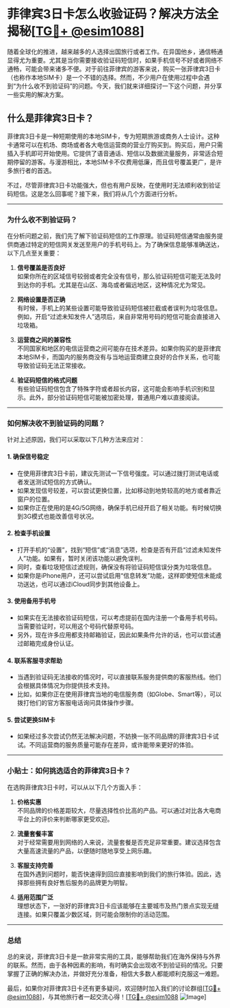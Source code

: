 # 菲律宾3日卡怎么收验证码？解决方法全揭秘[[TG💪+ @esim1088](https://t.me/s/esim1088)]

随着全球化的推进，越来越多的人选择出国旅行或者工作。在异国他乡，通信畅通显得尤为重要。尤其是当你需要接收验证码短信时，如果手机信号不好或者网络不通畅，可能会带来诸多不便。对于前往菲律宾的游客来说，购买一张菲律宾3日卡（也称作本地SIM卡）是一个不错的选择。然而，不少用户在使用过程中会遇到“为什么收不到验证码”的问题。今天，我们就来详细探讨一下这个问题，并分享一些实用的解决方案。

## 什么是菲律宾3日卡？

菲律宾3日卡是一种短期使用的本地SIM卡，专为短期旅游或商务人士设计。这种卡通常可以在机场、商场或者各大电信运营商的营业厅购买到。购买后，用户只需插入手机即可开始使用。它提供了语音通话、短信以及数据流量服务，非常适合短期停留的游客。与漫游相比，本地SIM卡不仅费用低廉，而且信号覆盖更广，是许多旅行者的首选。

不过，尽管菲律宾3日卡功能强大，但也有用户反映，在使用时无法顺利收到验证码短信。这是怎么回事呢？接下来，我们将从几个方面进行分析。

---

### **为什么收不到验证码？**

在分析问题之前，我们先了解下验证码短信的工作原理。验证码短信通常由服务提供商通过特定的短信网关发送至用户的手机号码上。为了确保信息能够准确送达，以下几点至关重要：

1. **信号覆盖是否良好**  
   如果你所在的区域信号较弱或者完全没有信号，那么验证码短信可能无法及时到达你的手机。尤其是在山区、海岛或者偏远地区，这种情况尤为常见。

2. **网络设置是否正确**  
   有时候，手机上的某些设置可能导致验证码短信被拦截或者误判为垃圾信息。例如，开启“过滤未知发件人”选项后，来自非常用号码的短信可能会直接进入垃圾箱。

3. **运营商之间的兼容性**  
   不同国家和地区的电信运营商之间可能存在技术差异。如果你购买的是菲律宾本地SIM卡，而国内的服务商没有与当地运营商建立良好的合作关系，也可能导致验证码无法正常接收。

4. **验证码短信的格式问题**  
   有些验证码短信包含了特殊字符或者超长内容，这可能会影响手机识别和显示。此外，部分验证码短信可能被加密处理，普通用户难以直接阅读。

---

### **如何解决收不到验证码的问题？**

针对上述原因，我们可以采取以下几种方法来应对：

#### **1. 确保信号稳定**
   - 在使用菲律宾3日卡前，建议先测试一下信号强度。可以通过拨打测试电话或者发送测试短信的方式确认。
   - 如果发现信号较差，可以尝试更换位置，比如移动到地势较高的地方或者靠近窗户的位置。
   - 如果你正在使用的是4G/5G网络，确保手机已经开启了相关功能。有时候切换到3G模式也能改善信号状况。

#### **2. 检查手机设置**
   - 打开手机的“设置”，找到“短信”或“消息”选项，检查是否有开启“过滤未知发件人”功能。如果有，暂时关闭该功能以避免误判。
   - 同时，查看垃圾短信过滤规则，确保没有将验证码短信误分类为垃圾信息。
   - 如果你是iPhone用户，还可以尝试启用“信息转发”功能，这样即使短信未能成功送达，也可以通过iCloud同步到其他设备上。

#### **3. 使用备用手机号**
   - 如果实在无法接收验证码短信，可以考虑提前在国内注册一个备用手机号码。当需要验证时，可以用这个号码代替原号码。
   - 另外，现在许多应用都支持邮箱验证，因此如果条件允许的话，也可以尝试通过邮箱完成身份认证。

#### **4. 联系客服寻求帮助**
   - 当遇到验证码无法接收的情况时，可以直接联系服务提供商的客服热线。他们会根据具体情况为你提供技术支持。
   - 比如，如果你正在使用菲律宾当地的电信服务商（如Globe、Smart等），可以拨打他们的官方客服电话询问具体操作步骤。

#### **5. 尝试更换SIM卡**
   - 如果经过多次尝试仍然无法解决问题，不妨换一张不同品牌的菲律宾3日卡试试。不同运营商的服务质量可能存在差异，或许能带来更好的体验。

---

### **小贴士：如何挑选适合的菲律宾3日卡？**

在选购菲律宾3日卡时，可以从以下几个方面入手：

1. **价格实惠**  
   不同品牌的价格差距较大，尽量选择性价比高的产品。可以通过对比各大电商平台上的评价来判断哪家更受欢迎。

2. **流量套餐丰富**  
   对于经常需要用到网络的人来说，流量套餐是否充足非常重要。建议选择包含大量高速流量的产品，以便随时随地享受上网乐趣。

3. **客服支持完善**  
   在国外遇到问题时，能否快速得到回应直接影响到我们的旅行体验。因此，选择那些拥有良好售后服务的品牌更为明智。

4. **适用范围广泛**  
   理想状态下，一张好的菲律宾3日卡应该能够在主要城市及热门景点实现无缝连接。如果只覆盖少数区域，则可能会限制你的活动范围。

---

### **总结**

总的来说，菲律宾3日卡是一款非常实用的工具，能够帮助我们在海外保持与外界的联系。然而，由于各种因素的影响，有时确实会出现收不到验证码的情况。只要掌握了正确的解决办法，并做好充分准备，相信大多数人都能顺利克服这一难题。

最后，如果你对菲律宾3日卡还有更多疑问，欢迎随时加入我们的讨论群组[[TG💪+ @esim1088](https://t.me/s/esim1088)]，与其他旅行者一起交流心得！[[TG💪+ @esim1088](https://t.me/s/esim1088) ![Image](https://i.postimg.cc/4NQfJmqS/Snipaste-2025-05-13-00-14-12.png)]